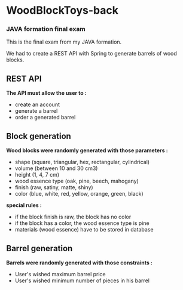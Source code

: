 # WoodBlockToys-back
### JAVA formation final exam


This is the final exam from my JAVA formation.

We had to create a REST API with Spring to generate barrels of wood blocks.

## REST API

**The API must allow the user to :**

* create an account
* generate a barrel
* order a generated barrel

## Block generation

**Wood blocks were randomly generated with those parameters :**

* shape (square, triangular, hex, rectangular, cylindrical)
* volume (between 10 and 30 cm3)
* height (1, 4, 7 cm)
* wood essence type (oak, pine, beech, mahogany)
* finish (raw, satiny, matte, shiny)
* color (blue, white, red, yellow, orange, green, black)

**special rules :** 

* if the block finish is raw, the block has no color
* if the block has a color, the wood essence type is pine
* materials (wood essence) have to be stored in database


## Barrel generation

**Barrels were randomly generated with those constraints :**

* User's wished maximum barrel price
* User's wished minimum number of pieces in his barrel

